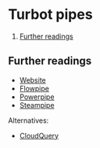 # Turbot pipes

1. [Further readings](#further-readings)

## Further readings

- [Website]
- [Flowpipe]
- [Powerpipe]
- [Steampipe]

Alternatives:

- [CloudQuery]

<!--
  Reference
  ═╬═Time══
  -->

<!-- Knowledge base -->
[cloudquery]: ../cloudquery.md
[flowpipe]: flowpipe.md
[powerpipe]: powerpipe.md
[steampipe]: steampipe.md

<!-- Upstream -->
[website]: https://turbot.com/pipes
